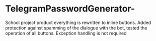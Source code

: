 # TelegramPasswordGenerator-
School project product
everything is rewritten to inline buttons. 
Added protection against spamming of the dialogue with the bot, 
tested the operation of all buttons. 
Exception handling is not required
